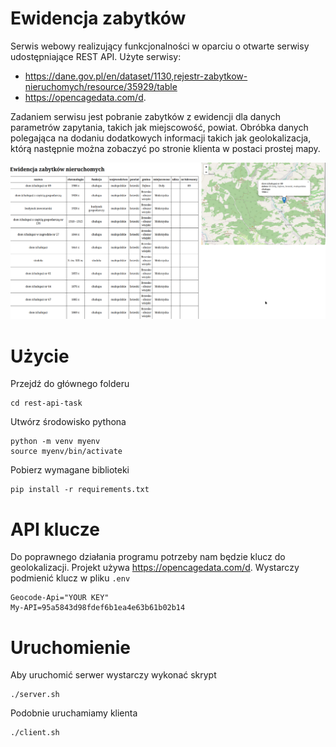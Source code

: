 # Ewidencja zabytków

Serwis webowy realizujący funkcjonalności w oparciu o otwarte serwisy udostępniające REST API.
Użyte serwisy:
* https://dane.gov.pl/en/dataset/1130,rejestr-zabytkow-nieruchomych/resource/35929/table
* https://opencagedata.com/d.

Zadaniem serwisu jest pobranie zabytków z ewidencji dla danych parametrów zapytania, takich jak miejscowość, powiat.
Obróbka danych polegająca na dodaniu dodatkowych informacji takich jak geolokalizacja, 
którą następnie można zobaczyć po stronie klienta w postaci prostej mapy.

<img src="images/demo.png">


# Użycie

Przejdź do głównego folderu
```shell
cd rest-api-task
```

Utwórz środowisko pythona
```shell
python -m venv myenv
source myenv/bin/activate
```

Pobierz wymagane biblioteki
``` shell
pip install -r requirements.txt
```

# API klucze
Do poprawnego działania programu potrzeby nam będzie klucz 
do geolokalizacji. Projekt używa https://opencagedata.com/d.
Wystarczy podmienić klucz w pliku `.env`

```
Geocode-Api="YOUR KEY"
My-API=95a5843d98fdef6b1ea4e63b61b02b14
```

# Uruchomienie 
Aby uruchomić serwer wystarczy wykonać skrypt
```shell
./server.sh
```

Podobnie uruchamiamy klienta
```shell
./client.sh
```